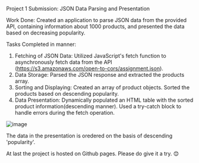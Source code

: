 Project 1 Submission: JSON Data Parsing and Presentation

Work Done:
Created an application to parse JSON data from the provided API, containing information about 1000 products, and presented the data based on decreasing popularity.

Tasks Completed in manner:

1. Fetching of JSON Data: Utilized JavaScript's fetch function to asynchronously fetch data from the API (https://s3.amazonaws.com/open-to-cors/assignment.json).
2. Data Storage: Parsed the JSON response and extracted the products array.
3. Sorting and Displaying: Created an array of product objects. Sorted the products based on descending popularity.
4. Data Presentation: Dynamically populated an HTML table with the sorted product information(descending manner). Used a try-catch block to handle errors during the fetch operation.

![image](https://github.com/RAHULSAINI830/zentradestask1/assets/96569692/d660f7f6-053f-49d5-9278-c7d585112be6)


The data in the presentation is oredered on the basis of descending 'popularity'.

At last the project is hosted on Github pages. Please do give it a try. 😊

